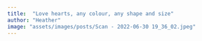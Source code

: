 ```yaml
---
title:  "Love hearts, any colour, any shape and size"
author: "Heather"
image: "assets/images/posts/Scan - 2022-06-30 19_36_02.jpeg"
---
```

